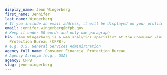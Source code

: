 ```yaml
---
display_name: Jenn Wingerberg
first_name: Jennifer
last_name: Wingerberg
# If you include an email address, it will be displayed on your profile page
email: jennifer.wingerberg@cfpb.gov
# Keep it under 50 words and only one paragraph
bio: Jenn Wingerberg is a web analytics specialist at the Consumer Financial
  Protection Bureau (CFPB).
# e.g. U.S. General Services Administration
agency_full_name: Consumer Financial Protection Bureau
# Agency Acronym [e.g., GSA]
agency: CFPB
slug: jenn-wingerberg
---
```

